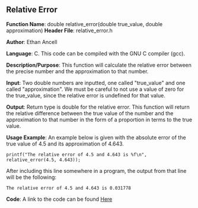 ## Relative Error
**Function Name**: double relative\_error(double true\_value, double approximation)
**Header File**: relative\_error.h

**Author**: Ethan Ancell

**Language**: C. This code can be compiled with the GNU C compiler (gcc).

**Description/Purpose**: This function will calculate the relative error between the precise number and the approximation to that number.

**Input**: Two double numbers are inputted, one called "true\_value" and one called "approximation". We must be careful to not use a value of zero for the true\_value, since the relative error is undefined for that value.

**Output**: Return type is double for the relative error. This function will return the relative difference between the true value of the number and the approximation to that number in the form of a proportion in terms to the true value.

**Usage Example**: An example below is given with the absolute error of the true value of 4.5 and its approximation of 4.643.
```
printf("The relative error of 4.5 and 4.643 is %f\n", relative_error(4.5, 4.643));
```
After including this line somewhere in a program, the output from that line will be the following:
```
The relative error of 4.5 and 4.643 is 0.031778
```

**Code**: A link to the code can be found [Here](../shared_library/src/relative_error.c)
